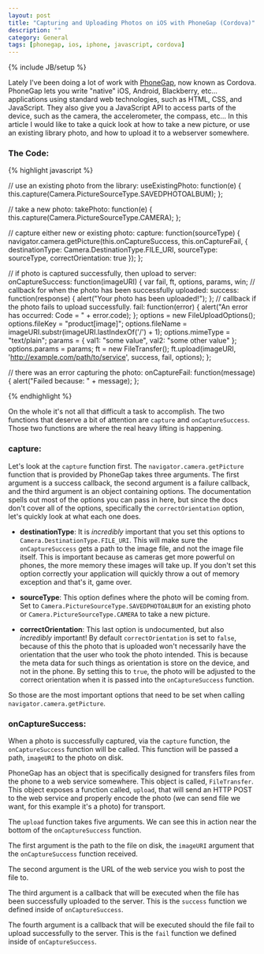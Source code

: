 ```yaml
---
layout: post
title: "Capturing and Uploading Photos on iOS with PhoneGap (Cordova)"
description: ""
category: General
tags: [phonegap, ios, iphone, javascript, cordova]
---
```

{% include JB/setup %}

Lately I've been doing a lot of work with <a href="http://docs.phonegap.com" target="_blank">PhoneGap</a>, now known as Cordova. PhoneGap lets you write "native" iOS, Android, Blackberry, etc... applications using standard web technologies, such as HTML, CSS, and JavaScript. They also give you a JavaScript API to access parts of the device, such as the camera, the accelerometer, the compass, etc... In this article I would like to take a quick look at how to take a new picture, or use an existing library photo, and how to upload it to a webserver somewhere.

### The Code:

{% highlight javascript %}

// use an existing photo from the library:
useExistingPhoto: function(e) {
  this.capture(Camera.PictureSourceType.SAVEDPHOTOALBUM);
};

// take a new photo:
takePhoto: function(e) {
  this.capture(Camera.PictureSourceType.CAMERA);
};

// capture either new or existing photo:
capture: function(sourceType) {
  navigator.camera.getPicture(this.onCaptureSuccess, this.onCaptureFail, {
    destinationType: Camera.DestinationType.FILE_URI,
    sourceType: sourceType,
    correctOrientation: true
  });
};

// if photo is captured successfully, then upload to server:
onCaptureSuccess: function(imageURI) {
  var fail, ft, options, params, win;
  // callback for when the photo has been successfully uploaded:
  success: function(response) {
    alert("Your photo has been uploaded!");
  };
  // callback if the photo fails to upload successfully.
  fail: function(error) {
    alert("An error has occurred: Code = " + error.code);
  };
  options = new FileUploadOptions();
  options.fileKey = "product[image]";
  options.fileName = imageURI.substr(imageURI.lastIndexOf('/') + 1);
  options.mimeType = "text/plain";
  params = {
    val1: "some value",
    val2: "some other value"
  };
  options.params = params;
  ft = new FileTransfer();
  ft.upload(imageURI, 'http://example.com/path/to/service', success, fail, options);
};

// there was an error capturing the photo:
onCaptureFail: function(message) {
  alert("Failed because: " + message);
};

{% endhighlight %}

On the whole it's not all that difficult a task to accomplish. The two functions that deserve a bit of attention are <code>capture</code> and <code>onCaptureSuccess</code>. Those two functions are where the real heavy lifting is happening.

### capture:

Let's look at the <code>capture</code> function first. The <code>navigator.camera.getPicture</code> function that is provided by PhoneGap takes three arguments. The first argument is a success callback, the second argument is a failure callback, and the third argument is an object containing options. The documentation spells out most of the options you can pass in here, but since the docs don't cover all of the options, specifically the <code>correctOrientation</code> option, let's quickly look at what each one does.

* __destinationType__: It is _incredibly_ important that you set this options to <code>Camera.DestinationType.FILE_URI</code>. This will make sure the <code>onCaptureSuccess</code> gets a path to the image file, and not the image file itself. This is important because as cameras get more powerful on phones, the more memory these images will take up. If you don't set this option correctly your application will quickly throw a out of memory exception and that's it, game over.

* __sourceType__: This option defines where the photo will be coming from. Set to <code>Camera.PictureSourceType.SAVEDPHOTOALBUM</code> for an existing photo or <code>Camera.PictureSourceType.CAMERA</code> to take a new picture.

* __correctOrientation__: This last option is undocumented, but also _incredibly_ important! By default <code>correctOrientation</code> is set to <code>false</code>, because of this the photo that is uploaded won't necessarily have the orientation that the user who took the photo intended. This is because the meta data for such things as orientation is store on the device, and not in the phone. By setting this to <code>true</code>, the photo will be adjusted to the correct orientation when it is passed into the <code>onCaptureSuccess</code> function.

So those are the most important options that need to be set when calling <code>navigator.camera.getPicture</code>.

### onCaptureSuccess:

When a photo is successfully captured, via the <code>capture</code> function, the <code>onCaptureSuccess</code> function will be called. This function will be passed a path, <code>imageURI</code> to the photo on disk.

PhoneGap has an object that is specifically designed for transfers files from the phone to a web service somewhere. This object is called, <code>FileTransfer</code>. This object exposes a function called, <code>upload</code>, that will send an HTTP POST to the web service and properly encode the photo (we can send file we want, for this example it's a photo) for transport.

The <code>upload</code> function takes five arguments. We can see this in action near the bottom of the <code>onCaptureSuccess</code> function.

The first argument is the path to the file on disk, the <code>imageURI</code> argument that the <code>onCaptureSuccess</code> function received. 

The second argument is the URL of the web service you wish to post the file to.

The third argument is a callback that will be executed when the file has been successfully uploaded to the server. This is the <code>success</code> function we defined inside of <code>onCaptureSuccess</code>.

The fourth argument is a callback that will be executed should the file fail to upload successfully to the server. This is the <code>fail</code> function we defined inside of <code>onCaptureSuccess</code>.
